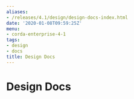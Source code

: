 ```yaml
---
aliases:
- /releases/4.1/design/design-docs-index.html
date: '2020-01-08T09:59:25Z'
menu:
- corda-enterprise-4-1
tags:
- design
- docs
title: Design Docs
---
```



# Design Docs


